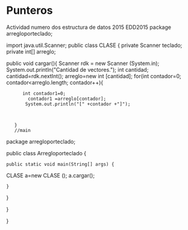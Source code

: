 # Punteros
Actividad numero dos estructura de datos 2015 EDD2015
package arregloporteclado;

import java.util.Scanner;
public class CLASE {
   private Scanner teclado;
   private int[] arreglo;
   
   
   public void cargar(){
      Scanner  rdk = new Scanner (System.in);
       System.out.println("Cantidad de vectores.");
       int cantidad;
       cantidad=rdk.nextInt();
       arreglo=new int [cantidad];
       for(int contador=0; contador<arreglo.length; contador++){
           
          int contador1=0;
            contador1 =arreglo[contador];
           System.out.println("[" +contador +"]");
           
            
           
       }
       //main
package arregloporteclado;

public class Arregloporteclado {

   
    public static void main(String[] args) {
   CLASE a=new CLASE ();
   a.cargar();
           
        
        
    }
    
}

       
       
       
   }

   
   
   
   
}
